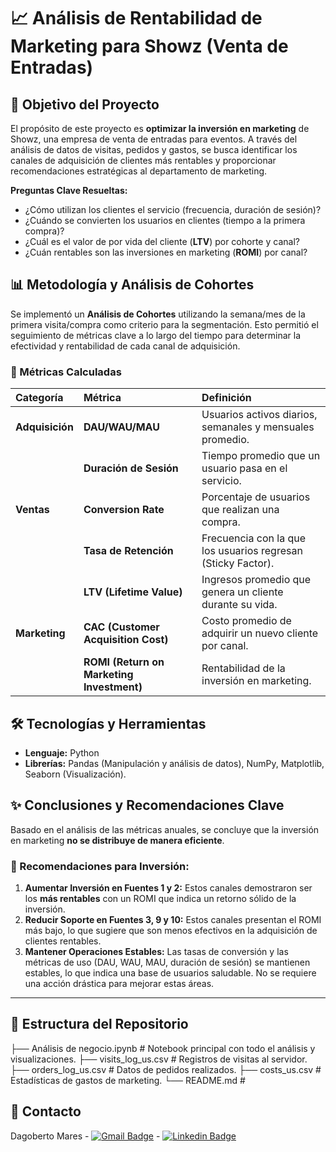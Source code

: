 # 📈 Análisis de Rentabilidad de Marketing para Showz (Venta de Entradas)

## 🎯 Objetivo del Proyecto

El propósito de este proyecto es **optimizar la inversión en marketing** de Showz, una empresa de venta de entradas para eventos. A través del análisis de datos de visitas, pedidos y gastos, se busca identificar los canales de adquisición de clientes más rentables y proporcionar recomendaciones estratégicas al departamento de marketing.

**Preguntas Clave Resueltas:**

* ¿Cómo utilizan los clientes el servicio (frecuencia, duración de sesión)?
* ¿Cuándo se convierten los usuarios en clientes (tiempo a la primera compra)?
* ¿Cuál es el valor de por vida del cliente (**LTV**) por cohorte y canal?
* ¿Cuán rentables son las inversiones en marketing (**ROMI**) por canal?

## 📊 Metodología y Análisis de Cohortes

Se implementó un **Análisis de Cohortes** utilizando la semana/mes de la primera visita/compra como criterio para la segmentación. Esto permitió el seguimiento de métricas clave a lo largo del tiempo para determinar la efectividad y rentabilidad de cada canal de adquisición.

### 🔑 Métricas Calculadas

| Categoría | Métrica | Definición |
| :--- | :--- | :--- |
| **Adquisición** | **DAU/WAU/MAU** | Usuarios activos diarios, semanales y mensuales promedio. |
| | **Duración de Sesión** | Tiempo promedio que un usuario pasa en el servicio. |
| **Ventas** | **Conversion Rate** | Porcentaje de usuarios que realizan una compra. |
| | **Tasa de Retención** | Frecuencia con la que los usuarios regresan (Sticky Factor). |
| | **LTV (Lifetime Value)** | Ingresos promedio que genera un cliente durante su vida. |
| **Marketing** | **CAC (Customer Acquisition Cost)** | Costo promedio de adquirir un nuevo cliente por canal. |
| | **ROMI (Return on Marketing Investment)** | Rentabilidad de la inversión en marketing. |

## 🛠️ Tecnologías y Herramientas

* **Lenguaje:** Python
* **Librerías:** Pandas (Manipulación y análisis de datos), NumPy, Matplotlib, Seaborn (Visualización).

## ✨ Conclusiones y Recomendaciones Clave

Basado en el análisis de las métricas anuales, se concluye que la inversión en marketing **no se distribuye de manera eficiente**.

### 🌟 Recomendaciones para Inversión:

1.  **Aumentar Inversión en Fuentes 1 y 2:** Estos canales demostraron ser los **más rentables** con un ROMI que indica un retorno sólido de la inversión.
2.  **Reducir Soporte en Fuentes 3, 9 y 10:** Estos canales presentan el ROMI más bajo, lo que sugiere que son menos efectivos en la adquisición de clientes rentables.
3.  **Mantener Operaciones Estables:** Las tasas de conversión y las métricas de uso (DAU, WAU, MAU, duración de sesión) se mantienen estables, lo que indica una base de usuarios saludable. No se requiere una acción drástica para mejorar estas áreas.

---

## 📁 Estructura del Repositorio
├── Análisis de negocio.ipynb # Notebook principal con todo el análisis y visualizaciones. ├── visits_log_us.csv # Registros de visitas al servidor. ├── orders_log_us.csv # Datos de pedidos realizados. ├── costs_us.csv # Estadísticas de gastos de marketing. └── README.md # 

## 📧 Contacto

Dagoberto Mares - [![Gmail Badge](https://img.shields.io/badge/-dagobertomares0@gmail.com-c14438?style=flat&logo=Gmail&logoColor=white&link=mailto:dagobertomares0@gmail.com)](mailto:dagobertomares0@gmail.com)  - [![Linkedin Badge](https://img.shields.io/badge/-dagobertomares-0072b1?style=flat&logo=Linkedin&logoColor=white&link=https://www.linkedin.com/in/dagoberto-mares/)](https://www.linkedin.com/in/dagoberto-mares/)

